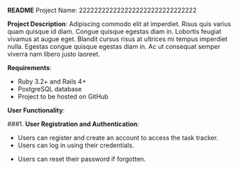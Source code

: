 **README**
Project Name:  2222222222222222222222222222222

**Project Description**:  Adipiscing commodo elit at imperdiet. Risus quis varius quam quisque id diam. Congue quisque egestas diam in. Lobortis feugiat vivamus at augue eget. Blandit cursus risus at ultrices mi tempus imperdiet nulla. Egestas congue quisque egestas diam in. Ac ut consequat semper viverra nam libero justo laoreet.

**Requirements**:

- Ruby 3.2+ and Rails 4+
- PostgreSQL database
- Project to be hosted on GitHub

**User Functionality**:

###1. **User Registration and Authentication**:
   + Users can register and create an account to access the task tracker.
   + Users can log in using their credentials.
   - Users can reset their password if forgotten.

